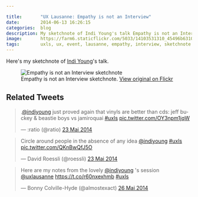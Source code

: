 ```yaml
---

title:       "UX Lausanne: Empathy is not an Interview"
date:        2014-06-13 16:26:15
categories:  blog
description: My sketchnote of Indi Young's talk Empathy is not an Interview
image:       https://farm6.staticflickr.com/5033/14103531310_45496b6310_z.jpg
tags:        uxls, ux, event, lausanne, empathy, interview, sketchnote
---
```


Here's my sketchnote of [Indi Young](https://twitter.com/indiyoung)'s talk.

<figure>
  <img src="https://farm3.staticflickr.com/2902/14409269631_b0fd5bb74e_z.jpg" alt="Empathy is not an Interview sketchnote">
  <figcaption>
    Empathy is not an Interview sketchnote. <a href="https://www.flickr.com/photos/alienlebarge/14409269631/">View original on Flickr</a>
  </figcaption>
</figure>

## Related Tweets

<blockquote class="twitter-tweet" lang="fr"><p>.<a href="https://twitter.com/indiyoung">@indiyoung</a> just proved again that vinyls are better than cds: jeff buckey &amp; beastie boys vs jamiroquai <a href="https://twitter.com/hashtag/uxls?src=hash">#uxls</a> <a href="https://t.co/OY3npm1jqW">pic.twitter.com/OY3npm1jqW</a></p>&mdash; :ratio (@ratio) <a href="https://twitter.com/ratio/statuses/469827855543984129">23 Mai 2014</a></blockquote>
<script async src="//platform.twitter.com/widgets.js" charset="utf-8"></script>

<blockquote class="twitter-tweet" lang="fr"><p>Circle around people in the absence of any idea <a href="https://twitter.com/indiyoung">@indiyoung</a> <a href="https://twitter.com/hashtag/uxls?src=hash">#uxls</a> <a href="https://t.co/QKnBwQfJ5O">pic.twitter.com/QKnBwQfJ5O</a></p>&mdash; David Roessli (@roessli) <a href="https://twitter.com/roessli/statuses/469828835639590913">23 Mai 2014</a></blockquote>
<script async src="//platform.twitter.com/widgets.js" charset="utf-8"></script>

<blockquote class="twitter-tweet" lang="fr"><p>Here are my notes from the lovely <a href="https://twitter.com/indiyoung">@indiyoung</a> &#39;s session <a href="https://twitter.com/uxlausanne">@uxlausanne</a> <a href="https://t.co/r60nxexhmb">https://t.co/r60nxexhmb</a> <a href="https://twitter.com/hashtag/uxls?src=hash">#uxls</a></p>&mdash; Bonny Colville-Hyde (@almostexact) <a href="https://twitter.com/almostexact/statuses/470928416376881152">26 Mai 2014</a></blockquote>
<script async src="//platform.twitter.com/widgets.js" charset="utf-8"></script>
